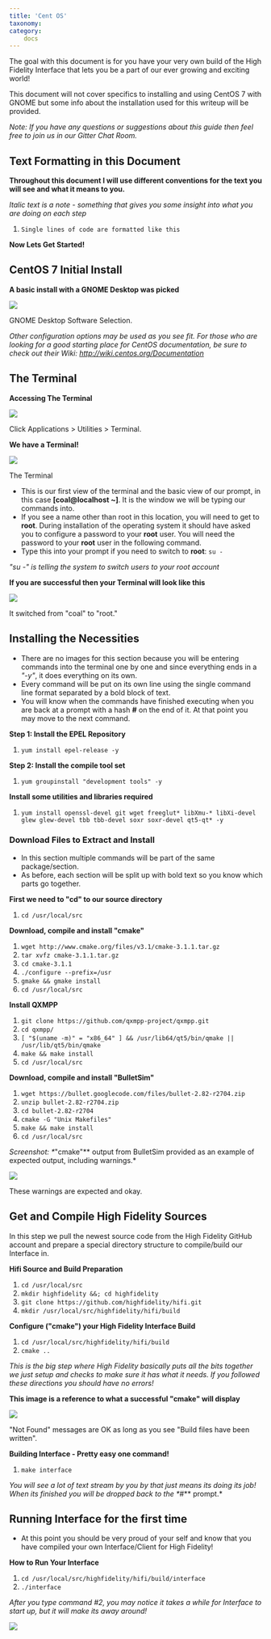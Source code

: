 ```yaml
---
title: 'Cent OS'
taxonomy: 
category:
	docs
---
```


The goal with this document is for you have your very own build of the High Fidelity Interface that lets you be a part of our ever growing and exciting world!

This document will not cover specifics to installing and using CentOS 7 with GNOME but some info about the installation used for this writeup will be provided.

*Note: If you have any questions or suggestions about this guide then feel free to join us in our Gitter Chat Room.*

## Text Formatting in this Document

**Throughout this document I will use different conventions for the text you will see and what it means to you.**

*Italic text is a note - something that gives you some insight into what you are doing on each step*

1. `Single lines of code are formatted like this`

**Now Lets Get Started!**

## CentOS 7 Initial Install

**A basic install with a GNOME Desktop was picked**

![](1-centos.jpg)

GNOME Desktop Software Selection.

*Other configuration options may be used as you see fit. For those who are looking for a good starting place for CentOS documentation, be sure to check out their Wiki: http://wiki.centos.org/Documentation*

## The Terminal

**Accessing The Terminal**

![](2-terminal.jpg)

Click Applications > Utilities > Terminal.

**We have a Terminal!**

![](3-first-terminal.jpg)

The Terminal

- This is our first view of the terminal and the basic view of our prompt, in this case **[coal@localhost ~]**. It is the window we will be typing our commands into.
- If you see a name other than root in this location, you will need to get to **root**. During installation of the operating system it should have asked you to configure a password to your **root** user. You will need the password to your **root** user in the following command.
- Type this into your prompt if you need to switch to **root**: `su -`

*"su -" is telling the system to switch users to your root account*

**If you are successful then your Terminal will look like this**

![](4-os7su.jpg)

It switched from "coal" to "root."

## Installing the Necessities

- There are no images for this section because you will be entering commands into the terminal one by one and since everything ends in a *"-y"*, it does everything on its own.
- Every command will be put on its own line using the single command line format separated by a bold block of text.
- You will know when the commands have finished executing when you are back at a prompt with a hash **#** on the end of it. At that point you may move to the next command.

**Step 1: Install the EPEL Repository**

1. `yum install epel-release -y`

**Step 2: Install the compile tool set**

1. `yum groupinstall "development tools" -y`

**Install some utilities and libraries required**

1. `yum install openssl-devel git wget freeglut* libXmu-* libXi-devel glew glew-devel tbb tbb-devel soxr soxr-devel qt5-qt* -y`

### Download Files to Extract and Install

- In this section multiple commands will be part of the same package/section.
- As before, each section will be split up with bold text so you know which parts go together.

**First we need to "cd" to our source directory**

1. `cd /usr/local/src`

**Download, compile and install "cmake"**

1. `wget http://www.cmake.org/files/v3.1/cmake-3.1.1.tar.gz`
2. `tar xvfz cmake-3.1.1.tar.gz`
3. `cd cmake-3.1.1`
4. `./configure --prefix=/usr`
5. `gmake && gmake install`
6. `cd /usr/local/src`

**Install QXMPP**

1. `git clone https://github.com/qxmpp-project/qxmpp.git`
2. `cd qxmpp/`
3. `[ "$(uname -m)" = "x86_64" ] && /usr/lib64/qt5/bin/qmake || /usr/lib/qt5/bin/qmake`
4. `make && make install`
5. `cd /usr/local/src`

**Download, compile and install "BulletSim"**

1. `wget https://bullet.googlecode.com/files/bullet-2.82-r2704.zip`
2. `unzip bullet-2.82-r2704.zip`
3. `cd bullet-2.82-r2704`
4. `cmake -G "Unix Makefiles"`
5. `make && make install`
6. `cd /usr/local/src`

*Screenshot: \**"cmake"** output from BulletSim provided as an example of expected output, including warnings.*

![](5-bullet-sim.jpg)

These warnings are expected and okay.

## Get and Compile High Fidelity Sources

In this step we pull the newest source code from the High Fidelity GitHub account and prepare a special directory structure to compile/build our Interface in.

**Hifi Source and Build Preparation**

1. `cd /usr/local/src`
2. `mkdir highfidelity &&; cd highfidelity`
3. `git clone https://github.com/highfidelity/hifi.git`
4. `mkdir /usr/local/src/highfidelity/hifi/build`

**Configure ("cmake") your High Fidelity Interface Build**

1. `cd /usr/local/src/highfidelity/hifi/build`
2. `cmake ..`

*This is the big step where High Fidelity basically puts all the bits together we just setup and checks to make sure it has what it needs. If you followed these directions you should have no errors!*

**This image is a reference to what a successful "cmake" will display**

![](6-make-ignore.jpg)

"Not Found" messages are OK as long as you see "Build files have been written".

**Building Interface - Pretty easy one command!**

1. `make interface`

*You will see a lot of text stream by you by that just means its doing its job! When its finished you will be dropped back to the \**#** prompt.*

## Running Interface for the first time

- At this point you should be very proud of your self and know that you have compiled your own Interface/Client for High Fidelity!

**How to Run Your Interface**

1. `cd /usr/local/src/highfidelity/hifi/build/interface`
2. `./interface`

*After you type command #2, you may notice it takes a while for Interface to start up, but it will make its away around!*

![](7-interface.jpg)
